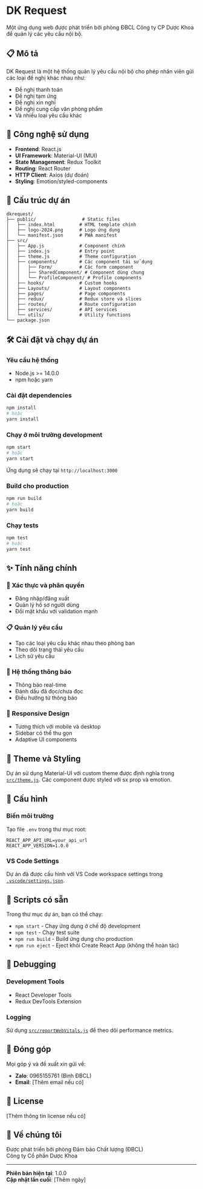 # DK Request

Một ứng dụng web được phát triển bởi phòng ĐBCL Công ty CP Dược Khoa để quản lý các yêu cầu nội bộ.

## 📋 Mô tả

DK Request là một hệ thống quản lý yêu cầu nội bộ cho phép nhân viên gửi các loại đề nghị khác nhau như:
- Đề nghị thanh toán
- Đề nghị tạm ứng  
- Đề nghị xin nghỉ
- Đề nghị cung cấp văn phòng phẩm
- Và nhiều loại yêu cầu khác

## 🚀 Công nghệ sử dụng

- **Frontend**: React.js
- **UI Framework**: Material-UI (MUI)
- **State Management**: Redux Toolkit
- **Routing**: React Router
- **HTTP Client**: Axios (dự đoán)
- **Styling**: Emotion/styled-components

## 📁 Cấu trúc dự án

```
dkrequest/
├── public/                 # Static files
│   ├── index.html         # HTML template chính
│   ├── logo-2024.png      # Logo ứng dụng
│   └── manifest.json      # PWA manifest
├── src/
│   ├── App.js             # Component chính
│   ├── index.js           # Entry point
│   ├── theme.js           # Theme configuration
│   ├── components/        # Các component tái sử dụng
│   │   ├── Form/          # Các form component
│   │   ├── SharedComponent/ # Component dùng chung
│   │   └── ProfileComponent/ # Profile components
│   ├── hooks/             # Custom hooks
│   ├── Layouts/           # Layout components
│   ├── pages/             # Page components
│   ├── redux/             # Redux store và slices
│   ├── routes/            # Route configuration
│   ├── services/          # API services
│   └── utils/             # Utility functions
└── package.json
```

## 🛠️ Cài đặt và chạy dự án

### Yêu cầu hệ thống
- Node.js >= 14.0.0
- npm hoặc yarn

### Cài đặt dependencies
```bash
npm install
# hoặc
yarn install
```

### Chạy ở môi trường development
```bash
npm start
# hoặc  
yarn start
```

Ứng dụng sẽ chạy tại `http://localhost:3000`

### Build cho production  
```bash
npm run build
# hoặc
yarn build
```

### Chạy tests
```bash
npm test
# hoặc
yarn test
```

## ✨ Tính năng chính

### 🔐 Xác thực và phân quyền
- Đăng nhập/đăng xuất
- Quản lý hồ sơ người dùng
- Đổi mật khẩu với validation mạnh

### 📋 Quản lý yêu cầu
- Tạo các loại yêu cầu khác nhau theo phòng ban
- Theo dõi trạng thái yêu cầu
- Lịch sử yêu cầu

### 🔔 Hệ thống thông báo
- Thông báo real-time
- Đánh dấu đã đọc/chưa đọc
- Điều hướng từ thông báo

### 📱 Responsive Design
- Tương thích với mobile và desktop
- Sidebar có thể thu gọn
- Adaptive UI components

## 🎨 Theme và Styling

Dự án sử dụng Material-UI với custom theme được định nghĩa trong [`src/theme.js`](src/theme.js). Các component được styled với sx prop và emotion.

## 🔧 Cấu hình

### Biến môi trường
Tạo file `.env` trong thư mục root:
```env
REACT_APP_API_URL=your_api_url
REACT_APP_VERSION=1.0.0
```

### VS Code Settings
Dự án đã được cấu hình với VS Code workspace settings trong [`.vscode/settings.json`](.vscode/settings.json).

## 📝 Scripts có sẵn

Trong thư mục dự án, bạn có thể chạy:

- `npm start` - Chạy ứng dụng ở chế độ development
- `npm test` - Chạy test suite
- `npm run build` - Build ứng dụng cho production
- `npm run eject` - Eject khỏi Create React App (không thể hoàn tác)

## 🐛 Debugging

### Development Tools
- React Developer Tools
- Redux DevTools Extension

### Logging
Sử dụng [`src/reportWebVitals.js`](src/reportWebVitals.js) để theo dõi performance metrics.

## 🤝 Đóng góp

Mọi góp ý và đề xuất xin gửi về:
- **Zalo**: 0965155761 (Bình ĐBCL)
- **Email**: [Thêm email nếu có]

## 📄 License

[Thêm thông tin license nếu có]

## 🏢 Về chúng tôi

Được phát triển bởi phòng Đảm bảo Chất lượng (ĐBCL)  
Công ty Cổ phần Dược Khoa

---

**Phiên bản hiện tại**: 1.0.0  
**Cập nhật lần cuối**: [Thêm ngày]